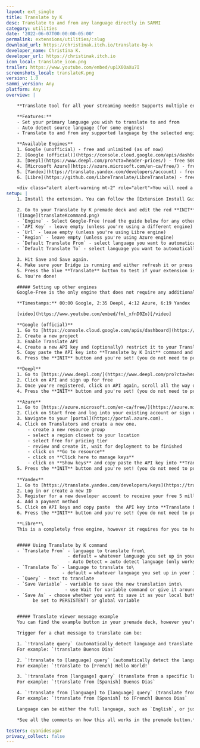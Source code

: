 ```yaml
---
layout: ext_single
title: Translate by K
desc: Translate to and from any language directly in SAMMI
category: utilities
date: '2022-06-07T00:00:00-05:00'
permalink: extensions/utilities/:slug
download_url: https://christinak.itch.io/translate-by-k
developer_name: Christina K.
developer_url: https://christinak.itch.io
icon_local: translate_icon.png
trailer: https://www.youtube.com/embed/up1X6OaXu7I
screenshots_local: translateK.png
version: 1.0
sammi_version: Any
platform: Any
overview: |

    **Translate tool for all your streaming needs! Supports multiple engines, auto language detection and more.**  

    **Features:**
    - Set your primary language you wish to translate to and from
    - Auto detect source language (for some engines)
    - Translate to and from any supported language by the selected engine

    **Available Engines**
    1. Google (unofficial) - free and unlimited (as of now)
    2. [Google (official)](https://console.cloud.google.com/apis/dashboard) - free 500,000 characters/month
    3. [Deepl](https://www.deepl.com/pro?cta=header-prices/) - free 500,000 characters/month
    4. [Microsoft Azure](https://azure.microsoft.com/en-ca/free/) - free 2 mil characters/month for 12 months
    5. [Yandex](https://translate.yandex.com/developers/account) - free one time 5 million characters upon registering
    6. [Libre](https://github.com/LibreTranslate/LibreTranslate) - free and unlimited, must self host

    <div class="alert alert-warning mt-2" role="alert">You will need a valid credit card to be able to use most engines. The extension developer is not responsible for any incurred costs if you go over your free quota.</div>
setup: |
    1. Install the extension. You can follow the [Extension Install Guide](https://sammi.solutions/extensions/install).

    2. Go to your Translate by K premade deck and edit the red **INIT** button:
    ![image](translateKcommand.png) 
    - `Engine` - Select Google-Free (read the guide below for any other engines as they require an API key)
    - `API Key` - leave empty (unless you're using a different engine)
    - `Url` - leave empty (unless you're using Libre engine)
    - `Region` - leave empty (unless you're using Azure engine)
    - `Default Translate From` - select language you want to automatically translate from (you can also manually select the language for each Translate command), **Auto Detect** will attempt to auto detect the language (this ONLY works for Google and Azure engines)
    - `Default Translate To` - select language you want to automatically translate to (you can also manually select the language for each Translate command)

    3. Hit Save and Save again. 
    4. Make sure your Bridge is running and either refresh it or press the red **INIT** button. 
    5. Press the blue **Translate** button to test if your extension is set up right. 
    6. You're done! 

    ##### Setting up other engines
    Google-Free is the only engine that does not require any additional setup. For the rest you will need to register and retrieve your API key. I made a video guide for all the engines, as well as written guide below the video, so it should be fast and easy to set up! 

    **Timestamps:** 00:00 Google, 2:35 Deepl, 4:12 Azure, 6:19 Yandex

    [video](https://www.youtube.com/embed/fml_xfnD0Zo)[/video]

    **Google (official)**
    1. Go to [https://console.cloud.google.com/apis/dashboard](https://console.cloud.google.com/apis/dashboard)
    2. Create a new project
    3. Enable Translate API
    4. Create a new API key and (optionally) restrict it to your Translate API
    5. Copy paste the API key into **Translate by K Init** command and change `Engine` to Google
    6. Press the **INIT** button and you're set! (you do not need to press it again next time)

    **Deepl**
    1. Go to [https://www.deepl.com/](https://www.deepl.com/pro?cta=header-prices/)
    2. Click on API and sign up for free
    3. Once you're registered, click on API again, scroll all the way down and copy the `auth_key` from the **curl** example code block. Paste the API key into **Translate by K Init** command and change `Engine` to Deepl
    4. Press the **INIT** button and you're set! (you do not need to press it again next time)

    **Azure**
    1. Go to [https://azure.microsoft.com/en-ca/free/](https://azure.microsoft.com/en-ca/free/).
    2. Click on Start free and log into your existing account or sign up.
    3. Navigate to your [portal](https://portal.azure.com).
    4. Click on Translators and create a new one.
        - create a new resource group
        - select a region closest to your location
        - select free for pricing tier
        - review and create it, wait for deployment to be finished
        - click on **Go to resource**
        - click on **Click here to manage keys**
        - click on **Show keys** and copy paste the API key into **Translate by K Init** command, fill out `region` (must match the one in your Azure portal) and change `Engine` to Azure
    5. Press the **INIT** button and you're set! (you do not need to press it again next time)
    
    **Yandex**
    1. Go to [https://translate.yandex.com/developers/keys](https://translate.yandex.com/developers/keys)
    2. Log in or create a new ID
    3. Register for a new developer account to receive your free 5 million characters
    4. Add a payment method
    5. Click on API keys and copy paste  the API key into **Translate by K Init** command and change `Engine` to Yandex
    6. Press the **INIT** button and you're set! (you do not need to press it again next time)

    **Libre**\
    This is a completely free engine, however it requires for you to host it yourself. Find more information at [https://github.com/LibreTranslate/LibreTranslate](https://github.com/LibreTranslate/LibreTranslate). 


    ##### Using Translate by K command
    - `Translate From` - language to translate from\
                       - default = whatever language you set up in your INIT button\
                       - Auto Detect = auto detect language (only works with Google and Azure)
    - `Translate To` - language to translate to\
                     - default = whatever language you set up in your INIT button
    - `Query` - text to translate
    - `Save Variable` - variable to save the new translation into\
                      - use Wait for variable command or give it around 2 seconds delay to retrieve it
    - `Save As` - choose whether you want to save it as your local button variable (button must
          be set to PERSISTENT) or global variable


    ##### Translate viewer message example
    You can find the example button in your premade deck, however you're free to set it up in whatever way you want! 

    Trigger for a chat message to translate can be: 

    1. `!translate query` (automatically detect language and translate to your default language)\
    For example: `!translate Buenos Dias`

    2. `!translate to [language] query` (automatically detect the language and translate it to a specific language)\
    For example: `!translate to [French] Hello World!`

    3. `!translate from [language] query` (translate from a specific language to your default language)\
    For example: `!translate from [Spanish] Buenos Dias`

    4. `!translate from [language] to [language] query` (translate from and to a specific language)\
    For example: `!translate from [Spanish] to [French] Buenos Dias`

    Language can be either the full language, such as `English`, or just `en`. Both variants are accepted.

    *See all the comments on how this all works in the premade button.*

testers: cyanidesugar
privacy_collect: false
---
```

